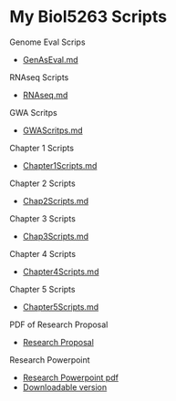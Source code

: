 # My Biol5263 Scripts

Genome Eval Scrips
* [GenAsEval.md](https://github.com/biol726314/Biol5263/blob/main/GenAsEval.md)

RNAseq Scripts
* [RNAseq.md](https://github.com/biol726314/Biol5263/blob/main/RNAseq.md)

GWA Scritps
* [GWAScritps.md](https://github.com/biol726314/Biol5263/blob/main/GWAScripts.md)

Chapter 1 Scripts
* [Chapter1Scripts.md](https://github.com/biol726314/Biol5263/blob/main/Chapter1Scripts.md)

Chapter 2 Scripts
* [Chap2Scripts.md](https://github.com/biol726314/Biol5263/blob/main/Chap2Scripts.md)

Chapter 3 Scripts
* [Chap3Scripts.md](https://github.com/biol726314/Biol5263/blob/main/Chap3Scripts.md)

Chapter 4 Scripts
* [Chapter4Scripts.md](https://github.com/biol726314/Biol5263/blob/main/Chap4Scripts.md)

Chapter 5 Scripts
* [Chapter5Scripts.md](https://github.com/biol726314/Biol5263/blob/main/Chap5Scripts.md)

PDF of Research Proposal
* [Research Proposal](https://github.com/biol726314/Biol5263/blob/main/Research%20Proposal%20-%20BIOL%207263.pdf)

Research Powerpoint
* [Research Powerpoint pdf](https://github.com/biol726314/Biol5263/blob/main/Virulence%20Factors%20of%20Mammiliicoccus.pdf)
* [Downloadable version](https://github.com/biol726314/Biol5263/blob/main/Virulence%20Factors%20of%20Mammiliicoccus.pptx)